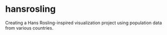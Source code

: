 # hansrosling
 Creating a Hans Rosling-inspired visualization project using population data from various countries.
